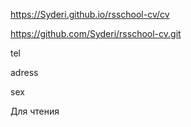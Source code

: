 https://Syderi.github.io/rsschool-cv/cv

https://github.com/Syderi/rsschool-cv.git

tel

adress

sex

Для чтения
